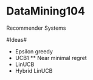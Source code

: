 DataMining104
=============

Recommender Systems

#Ideas#
* Epsilon greedy
* UCB1
** Near minimal regret
* LinUCB
* Hybrid LinUCB
